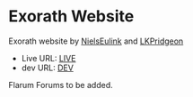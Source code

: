 # Exorath Website

Exorath website by [NielsEulink] and [LKPridgeon]

- Live URL: [LIVE]
- dev URL: [DEV]

Flarum Forums to be added.

[NielsEulink]: <https://topdevelop.nl/>
[LKPridgeon]: <https://clkpts.uk/>
[LIVE]: <https://exorath.com>
[DEV]: <https://new.exorath.com>
